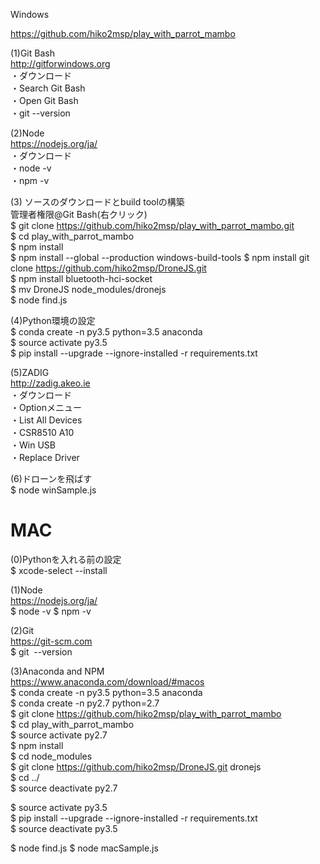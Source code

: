 Windows  
   
https://github.com/hiko2msp/play_with_parrot_mambo  
  
  
(1)Git Bash  
http://gitforwindows.org  
・ダウンロード  
・Search Git Bash  
・Open Git Bash  
・git --version  
  
(2)Node  
https://nodejs.org/ja/  
・ダウンロード  
・node -v  
・npm -v  
  
  
(3) ソースのダウンロードとbuild toolの構築  
管理者権限@Git Bash(右クリック)  
$ git clone https://github.com/hiko2msp/play_with_parrot_mambo.git  
$ cd play_with_parrot_mambo  
$ npm install  
$ npm install --global --production windows-build-tools
$ npm install git clone https://github.com/hiko2msp/DroneJS.git  
$ npm install bluetooth-hci-socket  
$ mv DroneJS node_modules/dronejs  
$ node find.js  
  
  
(4)Python環境の設定  
$ conda create -n py3.5 python=3.5 anaconda  
$ source activate py3.5  
$ pip install --upgrade --ignore-installed -r requirements.txt  
  
(5)ZADIG  
http://zadig.akeo.ie  
・ダウンロード  
・Optionメニュー  
・List All Devices  
・CSR8510 A10  
・Win USB  
・Replace Driver  
  
(6)ドローンを飛ばす  
$ node winSample.js  

  
# MAC   
(0)Pythonを入れる前の設定  
$ xcode-select --install  
  
(1)Node  
https://nodejs.org/ja/  
$ node -v $ npm -v    
  
(2)Git  
https://git-scm.com  
$ git  --version  
  
(3)Anaconda and NPM  
https://www.anaconda.com/download/#macos  
$ conda create -n py3.5 python=3.5 anaconda  
$ conda create -n py2.7 python=2.7         
$ git clone https://github.com/hiko2msp/play_with_parrot_mambo  
$ cd play_with_parrot_mambo  
$ source activate py2.7  
$ npm install  
$ cd node_modules  
$ git clone https://github.com/hiko2msp/DroneJS.git dronejs  
$ cd ../  
$ source deactivate py2.7  
  
$ source activate py3.5  
$ pip install --upgrade --ignore-installed -r requirements.txt  
$ source deactivate py3.5  


$ node find.js
$ node macSample.js

